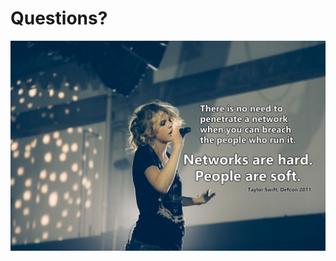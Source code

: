 # Questions?

![There is no need to penetrate a network when you can breach the people who run it. Networks are hard. People are soft.](image/questions-image.jpg)
